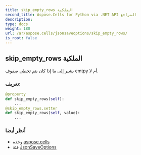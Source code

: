 ```yaml
---
title: skip_empty_rows الملكية
second_title: Aspose.Cells for Python via .NET API المراجع
description:
type: docs
weight: 180
url: /ar/aspose.cells/jsonsaveoptions/skip_empty_rows/
is_root: false
---
```

##  skip_empty_rows الملكية

يشير إلى ما إذا كان يتم تخطي صفوف emtpy أم لا.
###  تعريف:
```python
@property
def skip_empty_rows(self):
    ...
@skip_empty_rows.setter
def skip_empty_rows(self, value):
    ...
```

###  أنظر أيضا
* وحدة [aspose.cells](../../)
* فئة [JsonSaveOptions](/cells/python-net/ar/aspose.cells/jsonsaveoptions)
